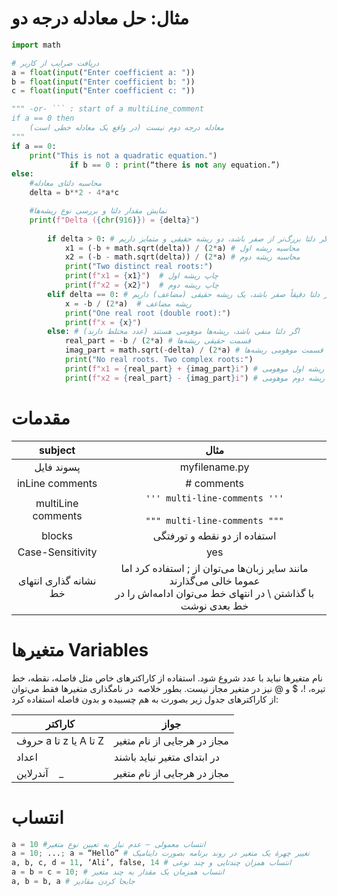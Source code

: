 # مثال: حل معادله درجه دو
```python unwrap ln:false title=quadratic-equation.py
import math

# دریافت ضرایب از کاربر
a = float(input("Enter coefficient a: "))
b = float(input("Enter coefficient b: "))
c = float(input("Enter coefficient c: "))

""" -or- ``` : start of a multiLine_comment
if a == 0 then 
	معادله درجه دوم نیست (در واقع یک معادله خطی است)
"""
if a == 0:
    print("This is not a quadratic equation.")
             if b == 0 : print(“there is not any equation.”)
else:
	#محاسبه دلتای معادله                                                      
	delta = b**2 - 4*a*c

	#نمایش مقدار دلتا و بررسی نوع ریشه‌ها                     
	print(f"Delta ({chr(916)}) = {delta}")
	
	    if delta > 0: # اگر دلتا بزرگ‌تر از صفر باشد، دو ریشه حقیقی و متمایز داریم
	        x1 = (-b + math.sqrt(delta)) / (2*a) # محاسبه ریشه اول
	        x2 = (-b - math.sqrt(delta)) / (2*a) # محاسبه ریشه دوم
	        print("Two distinct real roots:")
	        print(f"x1 = {x1}")  # چاپ ریشه اول
	        print(f"x2 = {x2}")  # چاپ ریشه دوم
	    elif delta == 0: # اگر دلتا دقیقاً صفر باشد، یک ریشه حقیقی (مضاعف) داریم
	        x = -b / (2*a)  # ریشه مضاعف
	        print("One real root (double root):")
	        print(f"x = {x}")
	    else: # اگر دلتا منفی باشد، ریشه‌ها موهومی هستند (عدد مختلط دارند)
	        real_part = -b / (2*a) # قسمت حقیقی ریشه‌ها
	        imag_part = math.sqrt(-delta) / (2*a) # قسمت موهومی ریشه‌ها
	        print("No real roots. Two complex roots:")
	        print(f"x1 = {real_part} + {imag_part}i") # چاپ ریشه اول موهومی
	        print(f"x2 = {real_part} - {imag_part}i") # چاپ ریشه دوم موهومی
```
# مقدمات
|        subject        |                                                                 مثال                                                                 |
|:---------------------:|:------------------------------------------------------------------------------------------------------------------------------------:|
|      پسوند فایل       |                                                            myfilename.py                                                             |
|    inLine comments    |                                                              # comments                                                              |
|  multiLine comments   |                                  `''' multi-line-comments '''`<br><br>`""" multi-line-comments """`                                  |
|        blocks         |                                                     استفاده از دو نقطه و تورفتگی                                                     |
|   Case-Sensitivity    |                                                                 yes                                                                  |
| نشانه گذاری انتهای خط | مانند سایر زبان‌ها می‌توان از ; استفاده کرد اما عموما خالی می‌گذارند<br>با گذاشتن \ در انتهای خط می‌توان ادامه‌اش را در خط بعدی نوشت |
# متغیرها Variables
نام متغیرها نباید با عدد شروع شود. استفاده از کاراکترهای خاص مثل فاصله، نقطه، خط تیره، !، $ و @ نیز در متغیر مجاز نیست. بطور خلاصه  در نامگذاری متغیرها فقط می‌توان از کاراکترهای جدول زیر بصورت به هم چسبیده و بدون فاصله استفاده کرد:

| کاراکتر               | جواز                        |
| --------------------- | --------------------------- |
| حروف a تا z یا A تا Z | مجاز در هرجایی از نام متغیر |
| اعداد                 | در ابتدای متغیر نباید باشند |
| آندرلاین    _         | مجاز در هرجایی از نام متغیر |
# انتساب
```python ln:false
a = 10 #انتساب معمولی – عدم نیاز به تعیین نوع متغیر
a = 10; ...; a = “Hello” # تغییر چهرۀ یک متغیر در روند برنامه بصورت داینامیک
a, b, c, d = 11, ‘Ali’, false, 14 # انتساب همزان چندتایی و چند نوعی
a = b = c = 10; # انتساب همزمان یک مقدار به چند متغیر
a, b = b, a # جابجا کردن مقادیر
```